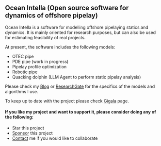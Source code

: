 ## Ocean Intella (Open source software for dynamics of offshore pipelay)

Ocean Intella is a software for modelling offshore pipelaying statics and dynamics. It is mainly oriented for research purposes, but can also be used for estimating feasibility of real projects.  

At present, the software includes the following models:
* OTEC pipe 
* PDE pipe (work in progress)
* Pipelay profile optimization
* Robotic pipe
* Quacking dolphin (LLM Agent to perform static pipelay analysis)

Please check my [Blog](https://gigatskhondia.medium.com/) or [ResearchGate](https://www.researchgate.net/profile/Giorgi-Tskhondia) for the specifics of the models and algorithms I use. 

To keep up to date with the project please check [Gigala](https://gigala.io/) page. 

#### If you like my project and want to support it, please consider doing any of the following: ####
* Star this project
* [Sponsor](https://www.paypal.me/gigatskhondia) this project 
* [Contact](https://gigala.io/) me if you would like to collaborate
